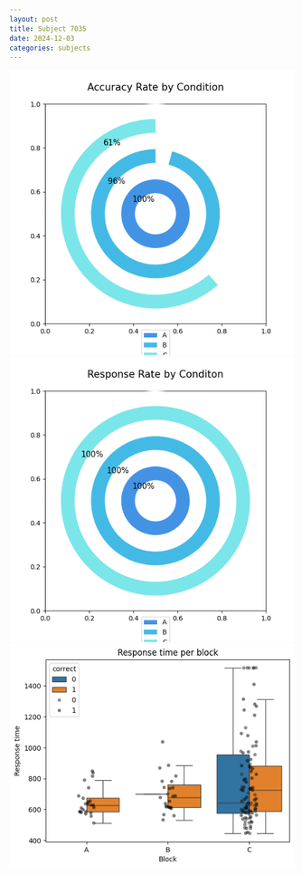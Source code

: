 ```yaml
---
layout: post
title: Subject 7035
date: 2024-12-03
categories: subjects
---
```


![](data/7035/run-1/7035_accuracy_rate.png)
![](data/7035/run-1/7035_response_rate.png)
![](data/7035/run-1/7035_rt.png)
